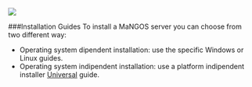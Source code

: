 [![](/wiki/icons/home.gif)](/wiki/Home.md)

###Installation Guides
To install a MaNGOS server you can choose from two different way:
* Operating system dipendent installation: use the specific Windows or Linux guides.
* Operating system indipendent installation: use a platform indipendent installer [Universal](/wiki/Installation%20Guides/Universal/Installing-MaNGOS-with-MUI.md) guide.